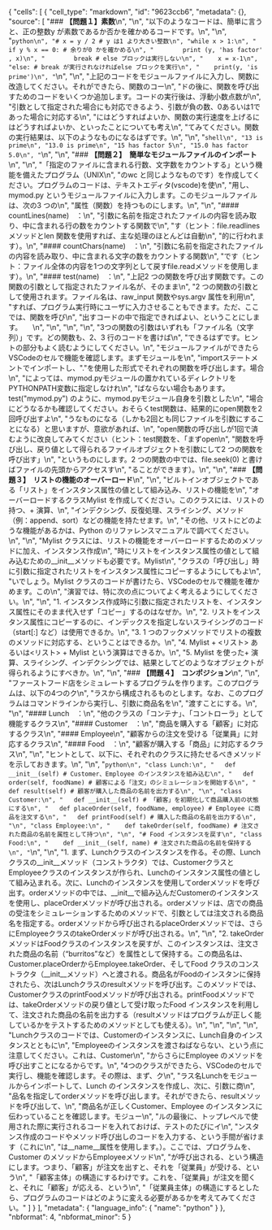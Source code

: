 {
 "cells": [
  {
   "cell_type": "markdown",
   "id": "9623ccb6",
   "metadata": {},
   "source": [
    "### __【問題１】素数__\n",
    "\n",
    "以下のようなコードは、簡単に言うと、正の整数y が素数であるか否かを確かめるコードです。\n",
    "\n",
    "```python\n",
    "# x = y / 2 # y は1 より大きい整数\n",
    "while x > 1:\n",
    "    if y % x == 0: # 余りが0 かを確かめる\n",
    "        print (y, 'has factor' , x)\n",
    "        break # else ブロックは実行しない\n",
    "    x = x-1\n",
    "else: # break が実行されなければelse ブロックを実行\n",
    "    print(y, 'is prime')\n",
    "```\n",
    "\n",
    "上記のコードをモジュールファイルに入力し、関数に改造してください。それができたら、関数のコー\n",
    "ドの後に、関数を呼び出すためのコードをいくつか追加します。コードの実行後は、浮動小数点数が\n",
    "引数として指定された場合にも対応できるよう、引数が負の数、0あるいは1であった場合に対応する\n",
    "にはどうすればよいか、関数の実行速度を上げるにはどうすればよいか、といったことについても考え\n",
    "てみてください。関数の実行結果は、以下のようなものになるはずです。\n",
    "\n",
    "```shell\n",
    "13 is prime\n",
    "13.0 is prime\n",
    "15 has factor 5\n",
    "15.0 has factor 5.0\n",
    "```\n",
    "\n",
    "### __【問題２】　簡単なモジュールファイルのインポート__\n",
    "\n",
    "「指定のファイルに含まれる行数、文字数をカウントする」という機能を備えたプログラム（UNIX\n",
    "のwc と同じようなものです）を作成してください。プログラムのコードは、テキストエディタ(vscode)を使\n",
    "用し、mymod.py というモジュールファイルに入力します。このモジュールファイルは、次の3 つの\n",
    "属性（関数）を持つものにします。\n",
    "\n",
    "#### countLines(name)　：\n",
    "引数に名前を指定されたファイルの内容を読み取り、中に含まれる行の数をカウントする関数で\n",
    "す（ヒント：file.readlines メソッドとlen 関数を使用すれば、主な処理のほとんどは自動\n",
    "的に行われます）。\n",
    "#### countChars(name)　：\n",
    "引数に名前を指定されたファイルの内容を読み取り、中に含まれる文字の数をカウントする関数\n",
    "です（ヒント：ファイル全体の内容を1つの文字列として戻すfile.readメソッドを使用します）。\n",
    "#### test(name)　：\n",
    "上記2 つの関数を呼び出す関数です。この関数の引数として指定されたファイル名が、そのまま\n",
    "2 つの関数の引数として使用されます。ファイル名は、raw_input 関数やsys.argv 属性を利用\n",
    "すれば、プログラム実行時にユーザに入力させることもできます。ただ、ここでは、関数を呼び\n",
    "出すコードの中で指定できればよい、ということにします。　　\n",
    "\n",
    "\n",
    "\n",
    "3つの関数の引数はいずれも「ファイル名（文字列）」です。どの関数も、2、3 行のコードを書けば\n",
    "できるはずです。ヒントの部分もよく読むようにしてください。\n",
    "モジュールファイルができたらVSCodeのセルで機能を確認します。まずモジュールを\n",
    "importステートメントでインポートし、\".\"を使用した形式でそれぞれの関数を呼び出します。場合\n",
    "によっては、mymod.pyモジュールの置かれているディレクトリをPYTHONPATH変数に指定しなけれ\n",
    "ばならない場合もあります。test(\"mymod.py\") のように、mymod.pyモジュール自身を引数とした\n",
    "場合にどうなるかも確認してください。おそらくtest関数は、結果的にopen関数を2回呼び出すよ\n",
    "うなものになる（しかも2回とも同じファイルを引数にすることになる）と思いますが、意欲があれば、\n",
    "open関数の呼び出しが1回で済むように改良してみてください（ヒント：test関数を、「まずopen\n",
    "関数を呼び出し、戻り値として得られるファイルオブジェクトを引数にして2 つの関数を呼び出す」\n",
    "というものにします。2 つの関数の中では、file.seek(0) と書けばファイルの先頭からアクセスす\n",
    "ることができます）。\n",
    "\n",
    "### __【問題３】　リストの機能のオーバーロード__\n",
    "\n",
    "ビルトインオブジェクトである「リスト」をインスタンス属性の値として組み込み、リストの機能を\n",
    "オーバーロードするクラスMylist を作成してください。このクラスには、リストの持つ、+ 演算、\n",
    "インデクシング、反復処理、スライシング、メソッド（例：append、sort）などの機能を持たせます。\n",
    "その他、リストにどのような機能があるかは、Python のリファレンスマニュアルで調べてください。\n",
    "\n",
    "Mylist クラスには、リストの機能をオーバーロードするためのメソッドに加え、インスタンス作成\n",
    "時にリストをインスタンス属性の値として組み込むための__init__メソッドも必要です。Mylist\n",
    "クラスの「呼び出し」時に引数に指定されたリストをインスタンス属性にコピーするようにしてもよ\n",
    "いでしょう。Mylist クラスのコードが書けたら、VSCodeのセルで機能を確かめます。この\n",
    "演習では、特に次の点についてよく考えるようにしてください。\n",
    "\n",
    "1. インスタンス作成時に引数に指定されたリストを、インスタンス属性にそのまま代入せず「コピー」するのはなぜか。\n",
    "2. リストをインスタンス属性にコピーするのに、インデックスを指定しないスライシングのコード（start[:] など）は使用できるか。\n",
    "3. 1 つのフックメソッドでリストの複数のメソッドに対応する、ということはできるか。\n",
    "4. Mylist + <リスト> あるいは<リスト> + Mylist という演算はできるか。\n",
    "5. Mylist を使った+ 演算、スライシング、インデクシングでは、結果としてどのようなオブジェクトが得られるようにすべきか。\n",
    "\n",
    "### __【問題４】　コンポジション__\n",
    "\n",
    "ファーストフード店をシミュレートするプログラムを作ります。このプログラムは、以下の4つのク\n",
    "ラスから構成されるものとします。なお、このプログラムはコマンドラインから実行し、引数に商品名を\n",
    "渡すことにする。\n",
    "\n",
    "#### Lunch　：\n",
    "他のクラスの「コンテナ」、「コントローラ」として機能するクラス\n",
    "#### Customer　：\n",
    "商品を購入する「顧客」に対応するクラス\n",
    "#### Employee\n",
    "顧客からの注文を受ける「従業員」に対応するクラス\n",
    "#### Food　：\n",
    "顧客が購入する「商品」に対応するクラス\n",
    "\n",
    "ヒントとして、以下に、それぞれのクラスに持たせるべきメソッドを示しておきます。\n",
    "\n",
    "```python\n",
    "class Lunch:\n",
    "   def __init__(self) # Customer、Employee のインスタンスを組み込む\n",
    "   def order(self, foodName) # 顧客による「注文」のシミュレーションを開始する\n",
    "   def result(self) # 顧客が購入した商品の名前を出力する\n",
    "\n",
    "class Customer:\n",
    "   def __init__(self) # 「顧客」を初期化して商品購入前の状態にする\n",
    "   def placeOrder(self, foodName, employee) # Employee に商品を注文する\n",
    "   def printFood(self) # 購入した商品の名前を出力する\n",
    "\n",
    "class Employee:\n",
    "    def takeOrder(self, foodName) # 注文された商品の名前を属性として持つ\n",
    "\n",
    "# Food インスタンスを戻す\n",
    "class Food:\n",
    "    def __init__(self, name) # 注文された商品の名前を保持する\n",
    "```\n",
    "\n",
    "1. まず、Lunchクラスのインスタンスを作る。その際、Lunchクラスの__init__メソッド（コンストラクタ）では、CustomerクラスとEmployeeクラスのインスタンスが作られ、Lunchのインスタンス属性の値として組み込まれる。次に、Lunchのインスタンスを使用してorderメソッドを呼び出す。orderメソッドの中では、__init__で組み込んだCustomerのインスタンスを使用し、placeOrderメソッドが呼び出される。orderメソッドは、店での商品の受注をシミュレーションするためのメソッドで、引数としては注文される商品名を指定する。orderメソッドから呼び出されるplaceOrderメソッドでは、さらにEmployeeクラスのtakeOrderメッドが呼び出される。\n",
    "\n",
    "2. takeOrderメソッドはFoodクラスのインスタンスを戻すが、このインスタンスは、注文された商品の名前（“burritos”など）を属性として保持する。この商品名は、Customer.placeOrderからEmployee.takeOrder、そしてFood クラスのコンストラクタ（__init__メソッド）へと渡される。商品名がFoodのインスタンに保持されたら、次はLunchクラスのresultメソッドを呼び出す。このメソッドでは、CustomerクラスのprintFoodメソッドが呼び出される。printFoodメソッドでは、takeOrderメソッドの戻り値として受け取ったFood インスタンスを利用して、注文された商品の名前を出力する（resultメソッドはプログラムが正しく能しているかをテストするためのメソッドとしても使える）。\n",
    "\n",
    "\n",
    "\n",
    "Lunchクラスのコードでは、Customerのインスタンスに、Lunch自身のインスタンスとともに\n",
    "Employeeのインスタンスを渡さねばならない、という点に注意してください。これは、Customer\n",
    "からさらにEmployee のメソッドを呼び出すことになるからです。\n",
    "4つのクラスができたら、VSCodeのセルで実行し、機能を確認します。その際は、まず、ク\n",
    "ラス名Lunchをモジュールからインポートして、Lunch のインスタンスを作成し、次に、引数に商\n",
    "品名を指定してorderメソッドを呼び出します。それができたら、resultメソッドを呼び出して、\n",
    "商品名が正しくCustomer、Employee のインスタンスに伝わっていることを確認します。モジュー\n",
    "ルの最後に、トップレベルで使用された際に実行されるコードを入れておけば、テストのたびにイ\n",
    "ンスタンス作成のコードやメソッド呼び出しのコードを入力する、という手間が省けます（これに\n",
    "は__name__属性を使用します。）。ここでは、プログラムを、Customer のメソッドからEmployeeメソッド\n",
    "が呼び出される、という構造にします。つまり、「顧客」が注文を出すと、それを「従業員」が受ける、という\n",
    "「顧客主体」の構造にするわけです。これを、「従業員」が注文を聞くと、それに「顧客」が応える、という\n",
    "「従業員主体」の構造にするとしたら、プログラムのコードはどのように変える必要があるかを考えてみてください。"
   ]
  }
 ],
 "metadata": {
  "language_info": {
   "name": "python"
  }
 },
 "nbformat": 4,
 "nbformat_minor": 5
}
